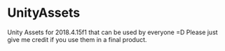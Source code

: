 # UnityAssets
Unity Assets for 2018.4.15f1 that can be used by everyone =D    Please just give me credit if you use them in a final product.
